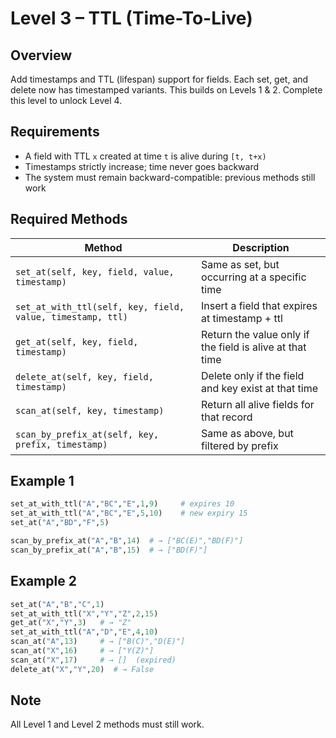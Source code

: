 # Level 3 – TTL (Time-To-Live)

## Overview
Add timestamps and TTL (lifespan) support for fields.
Each set, get, and delete now has timestamped variants.
This builds on Levels 1 & 2. Complete this level to unlock Level 4.

## Requirements
- A field with TTL `x` created at time `t` is alive during `[t, t+x)`
- Timestamps strictly increase; time never goes backward
- The system must remain backward-compatible: previous methods still work

## Required Methods

| Method | Description |
|--------|-------------|
| `set_at(self, key, field, value, timestamp)` | Same as set, but occurring at a specific time |
| `set_at_with_ttl(self, key, field, value, timestamp, ttl)` | Insert a field that expires at timestamp + ttl |
| `get_at(self, key, field, timestamp)` | Return the value only if the field is alive at that time |
| `delete_at(self, key, field, timestamp)` | Delete only if the field and key exist at that time |
| `scan_at(self, key, timestamp)` | Return all alive fields for that record |
| `scan_by_prefix_at(self, key, prefix, timestamp)` | Same as above, but filtered by prefix |

## Example 1

```python
set_at_with_ttl("A","BC","E",1,9)     # expires 10
set_at_with_ttl("A","BC","E",5,10)    # new expiry 15
set_at("A","BD","F",5)

scan_by_prefix_at("A","B",14)  # → ["BC(E)","BD(F)"]
scan_by_prefix_at("A","B",15)  # → ["BD(F)"]
```

## Example 2

```python
set_at("A","B","C",1)
set_at_with_ttl("X","Y","Z",2,15)
get_at("X","Y",3)   # → "Z"
set_at_with_ttl("A","D","E",4,10)
scan_at("A",13)     # → ["B(C)","D(E)"]
scan_at("X",16)     # → ["Y(Z)"]
scan_at("X",17)     # → []  (expired)
delete_at("X","Y",20)  # → False
```

## Note
All Level 1 and Level 2 methods must still work.
